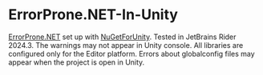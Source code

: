 # ErrorProne.NET-In-Unity
[ErrorProne.NET](https://github.com/SergeyTeplyakov/ErrorProne.NET) set up with [NuGetForUnity](https://github.com/GlitchEnzo/NuGetForUnity). Tested in JetBrains Rider 2024.3. The warnings may not appear in Unity console.
All libraries are configured only for the Editor platform. Errors about globalconfig files may appear when the project is open in Unity.